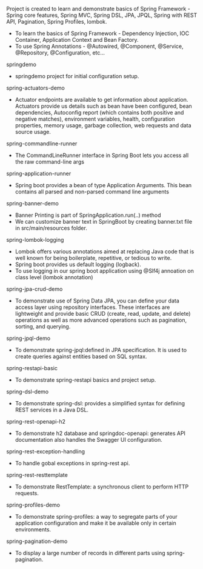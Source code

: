 Project is created to learn and demonstrate basics of Spring Framework - Spring core features, Spring MVC, Spring DSL, JPA, JPQL, Spring with REST API, Pagination, Spring Profiles, lombok.

- To learn the basics of Spring Framework - Dependency Injection, IOC Container, Application Context and Bean Factory.
- To use Spring Annotations - @Autowired, @Component, @Service, @Repository, @Configuration, etc...

springdemo
* springdemo project for initial configuration setup.

spring-actuators-demo
* Actuator endpoints are available to get information about application. Actuators provide us details such as bean have been configured, bean dependencies, Autoconfig report (which contains both positive and negative matches), environment variables, health, configuration properties, memory usage, garbage collection, web requests and data source usage.

spring-commandline-runner
* The CommandLineRunner interface in Spring Boot lets you access all the raw command-line args

spring-application-runner
* Spring boot provides a bean of type Application Arguments. This bean contains all parsed and non-parsed command line arguments

spring-banner-demo
* Banner Printing is part of SpringApplication.run(..) method
* We can customize banner text in SpringBoot by creating banner.txt file in src/main/resources folder.

spring-lombok-logging
* Lombok offers various annotations aimed at replacing Java code that is well known for being boilerplate, repetitive, or tedious to write. 
* Spring boot provides us default logging (logback).
* To use logging in our spring boot application using @Slf4j annoation on class level (lombok annotation)

spring-jpa-crud-demo
* To demonstrate use of Spring Data JPA, you can define your data access layer using repository interfaces. These interfaces are lightweight and provide basic CRUD (create, read, update, and delete) operations as well as more advanced operations such as pagination, sorting, and querying.

spring-jpql-demo
* To demonstrate spring-jpql:defined in JPA specification. It is used to create queries against entities based on SQL syntax.

spring-restapi-basic
* To demonstrate spring-restapi basics and project setup.

spring-dsl-demo
* To demonstrate spring-dsl: provides a simplified syntax for defining REST services in a Java DSL.

spring-rest-openapi-h2
* To demonstrate h2 database and springdoc-openapi: generates API documentation also handles the Swagger UI configuration.

spring-rest-exception-handling
* To handle gobal exceptions in spring-rest api.

spring-rest-resttemplate
* To demonstrate RestTemplate: a synchronous client to perform HTTP requests.

spring-profiles-demo
* To demonstrate spring-profiles: a way to segregate parts of your application configuration and make it be available only in certain environments.

spring-pagination-demo
* To display a large number of records in different parts using spring-pagination.


